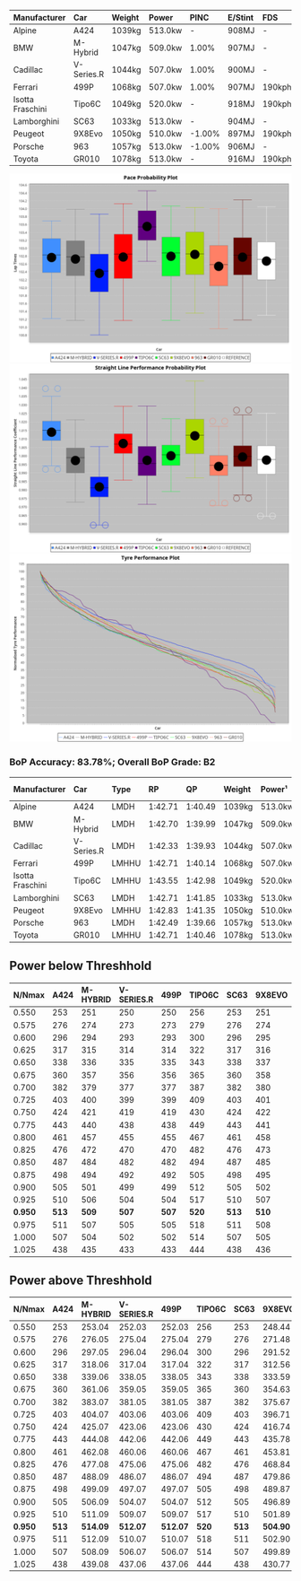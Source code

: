| Manufacturer     | Car        | Weight | Power   | PINC    | E/Stint | FDS     |
|:-|:-|:-|:-|:-|:-|:-|
| Alpine           | A424       | 1039kg | 513.0kw |    -    | 908MJ   |    -    |
| BMW              | M-Hybrid   | 1047kg | 509.0kw | 1.00%   | 907MJ   |    -    |
| Cadillac         | V-Series.R | 1044kg | 507.0kw | 1.00%   | 900MJ   |    -    |
| Ferrari          | 499P       | 1068kg | 507.0kw | 1.00%   | 907MJ   | 190kph  |
| Isotta Fraschini | Tipo6C     | 1049kg | 520.0kw |    -    | 918MJ   | 190kph  |
| Lamborghini      | SC63       | 1033kg | 513.0kw |    -    | 904MJ   |    -    |
| Peugeot          | 9X8Evo     | 1050kg | 510.0kw | -1.00%  | 897MJ   | 190kph  |
| Porsche          | 963        | 1057kg | 513.0kw | -1.00%  | 906MJ   |    -    |
| Toyota           | GR010      | 1078kg | 513.0kw |    -    | 916MJ   | 190kph  |

![PACECHART](./IMG/ACOMETHOD.png)
![STRAIGHTLINEPERFORMANCECHART](./IMG/ACOMETHOD_sp.png)
![TYREPERFORMANCECHART](./IMG/ACOMETHOD_tw.png)

### BoP Accuracy: 83.78%; Overall BoP Grade: B2
| Manufacturer     | Car        | Type  | RP      | QP      | Weight | Power¹  | Threshhold | PINC    | Power²   | E/Stint | AVG Vmax  | FDS     | RDLC | L/Stint | BOP-Grade | Model Accuracy | Model Points | Match%  | SimDiff |
|:-|:-|:-|:-|:-|:-|:-|:-|:-|:-|:-|:-|:-|:-|:-|:-|:-|:-|:-|:-|
| Alpine           | A424       | LMDH  | 1:42.71 | 1:40.49 | 1039kg | 513.0kw | 210.0kph   |    -    | 513.00kw |  908MJ  | 300.74kph |    -    | 1.01 | 33      | -B1       | 100.00%        | 635          | 89.30%  | ±0.18s  |
| BMW              | M-Hybrid   | LMDH  | 1:42.70 | 1:39.99 | 1047kg | 509.0kw | 210.0kph   | 1.00%   | 514.10kw |  907MJ  | 297.79kph |    -    | 1.01 | 33      | ~A1       | 100.00%        | 1696         | 96.97%  | ±0.50s  |
| Cadillac         | V-Series.R | LMDH  | 1:42.33 | 1:39.93 | 1044kg | 507.0kw | 210.0kph   | 1.00%   | 512.10kw |  900MJ  | 295.02kph |    -    | 1.01 | 33      | -B2       | 98.34%         | 1841         | 84.67%  | ±0.54s  |
| Ferrari          | 499P       | LMHHU | 1:42.71 | 1:40.14 | 1068kg | 507.0kw | 210.0kph   | 1.00%   | 512.10kw |  907MJ  | 297.97kph | 190kph  | 1.02 | 33      | ~A1       | 100.00%        | 1773         | 100.00% | ±0.25s  |
| Isotta Fraschini | Tipo6C     | LMHHU | 1:43.55 | 1:42.98 | 1049kg | 520.0kw | 210.0kph   |    -    | 520.00kw |  918MJ  | 298.60kph | 190kph  | 1.06 | 33      | +Ω1       | 100.00%        | 66           | 15.45%  | ±0.01s  |
| Lamborghini      | SC63       | LMDH  | 1:42.71 | 1:41.85 | 1033kg | 513.0kw | 210.0kph   |    -    | 513.00kw |  904MJ  | 299.05kph |    -    | 1.05 | 33      | ~A1       | 100.00%        | 504          | 99.39%  | ±0.48s  |
| Peugeot          | 9X8Evo     | LMHHU | 1:42.83 | 1:41.35 | 1050kg | 510.0kw | 210.0kph   | -1.00%  | 504.90kw |  897MJ  | 299.17kph | 190kph  | 1.00 | 33      | +C1       | 100.00%        | 249          | 76.36%  | #       |
| Porsche          | 963        | LMDH  | 1:42.49 | 1:39.66 | 1057kg | 513.0kw | 210.0kph   | -1.00%  | 507.90kw |  906MJ  | 296.40kph |    -    | 1.00 | 33      | -A2       | 99.96%         | 4880         | 91.85%  | ±0.35s  |
| Toyota           | GR010      | LMHHU | 1:42.71 | 1:40.46 | 1078kg | 513.0kw | 210.0kph   |    -    | 513.00kw |  916MJ  | 296.42kph | 190kph  | 1.01 | 33      | ~A1       | 99.96%         | 2429         | 100.00% | ±0.53s  |

## Power below Threshhold
| N/Nmax    | A424    | M-HYBRID | V-SERIES.R | 499P    | TIPO6C  | SC63    | 9X8EVO  | 963     | GR010   |
|:-|:-|:-|:-|:-|:-|:-|:-|:-|:-|
|  0.550    |  253    |  251     |  250       |  250    |  256    |  253    |  251    |  253    |  253    |
|  0.575    |  276    |  274     |  273       |  273    |  279    |  276    |  274    |  276    |  276    |
|  0.600    |  296    |  294     |  293       |  293    |  300    |  296    |  295    |  296    |  296    |
|  0.625    |  317    |  315     |  314       |  314    |  322    |  317    |  316    |  317    |  317    |
|  0.650    |  338    |  336     |  335       |  335    |  343    |  338    |  337    |  338    |  338    |
|  0.675    |  360    |  357     |  356       |  356    |  365    |  360    |  358    |  360    |  360    |
|  0.700    |  382    |  379     |  377       |  377    |  387    |  382    |  380    |  382    |  382    |
|  0.725    |  403    |  400     |  399       |  399    |  409    |  403    |  401    |  403    |  403    |
|  0.750    |  424    |  421     |  419       |  419    |  430    |  424    |  422    |  424    |  424    |
|  0.775    |  443    |  440     |  438       |  438    |  449    |  443    |  441    |  443    |  443    |
|  0.800    |  461    |  457     |  455       |  455    |  467    |  461    |  458    |  461    |  461    |
|  0.825    |  476    |  472     |  470       |  470    |  482    |  476    |  473    |  476    |  476    |
|  0.850    |  487    |  484     |  482       |  482    |  494    |  487    |  485    |  487    |  487    |
|  0.875    |  498    |  494     |  492       |  492    |  505    |  498    |  495    |  498    |  498    |
|  0.900    |  505    |  501     |  499       |  499    |  512    |  505    |  502    |  505    |  505    |
|  0.925    |  510    |  506     |  504       |  504    |  517    |  510    |  507    |  510    |  510    |
| **0.950** | **513** | **509**  | **507**    | **507** | **520** | **513** | **510** | **513** | **513** |
|  0.975    |  511    |  507     |  505       |  505    |  518    |  511    |  508    |  511    |  511    |
|  1.000    |  507    |  504     |  502       |  502    |  514    |  507    |  505    |  507    |  507    |
|  1.025    |  438    |  435     |  433       |  433    |  444    |  438    |  436    |  438    |  438    |

## Power above Threshhold
| N/Nmax    | A424    | M-HYBRID   | V-SERIES.R | 499P       | TIPO6C  | SC63    | 9X8EVO     | 963        | GR010   |
|:-|:-|:-|:-|:-|:-|:-|:-|:-|:-|
|  0.550    |  253    |  253.04    |  252.03    |  252.03    |  256    |  253    |  248.44    |  250.43    |  253    |
|  0.575    |  276    |  276.05    |  275.04    |  275.04    |  279    |  276    |  271.48    |  273.47    |  276    |
|  0.600    |  296    |  297.05    |  296.04    |  296.04    |  300    |  296    |  291.52    |  293.50    |  296    |
|  0.625    |  317    |  318.06    |  317.04    |  317.04    |  322    |  317    |  312.56    |  314.54    |  317    |
|  0.650    |  338    |  339.06    |  338.05    |  338.05    |  343    |  338    |  333.59    |  335.57    |  338    |
|  0.675    |  360    |  361.06    |  359.05    |  359.05    |  365    |  360    |  354.63    |  356.61    |  360    |
|  0.700    |  382    |  383.07    |  381.05    |  381.05    |  387    |  382    |  375.67    |  377.65    |  382    |
|  0.725    |  403    |  404.07    |  403.06    |  403.06    |  409    |  403    |  396.71    |  399.68    |  403    |
|  0.750    |  424    |  425.07    |  423.06    |  423.06    |  430    |  424    |  416.74    |  419.72    |  424    |
|  0.775    |  443    |  444.08    |  442.06    |  442.06    |  449    |  443    |  435.78    |  438.75    |  443    |
|  0.800    |  461    |  462.08    |  460.06    |  460.06    |  467    |  461    |  453.81    |  455.78    |  461    |
|  0.825    |  476    |  477.08    |  475.06    |  475.06    |  482    |  476    |  468.84    |  470.81    |  476    |
|  0.850    |  487    |  488.09    |  486.07    |  486.07    |  494    |  487    |  479.86    |  482.83    |  487    |
|  0.875    |  498    |  499.09    |  497.07    |  497.07    |  505    |  498    |  489.87    |  492.84    |  498    |
|  0.900    |  505    |  506.09    |  504.07    |  504.07    |  512    |  505    |  496.89    |  499.86    |  505    |
|  0.925    |  510    |  511.09    |  509.07    |  509.07    |  517    |  510    |  501.89    |  504.86    |  510    |
| **0.950** | **513** | **514.09** | **512.07** | **512.07** | **520** | **513** | **504.90** | **507.87** | **513** |
|  0.975    |  511    |  512.09    |  510.07    |  510.07    |  518    |  511    |  502.90    |  505.87    |  511    |
|  1.000    |  507    |  508.09    |  506.07    |  506.07    |  514    |  507    |  499.89    |  502.86    |  507    |
|  1.025    |  438    |  439.08    |  437.06    |  437.06    |  444    |  438    |  430.77    |  433.74    |  438    |
